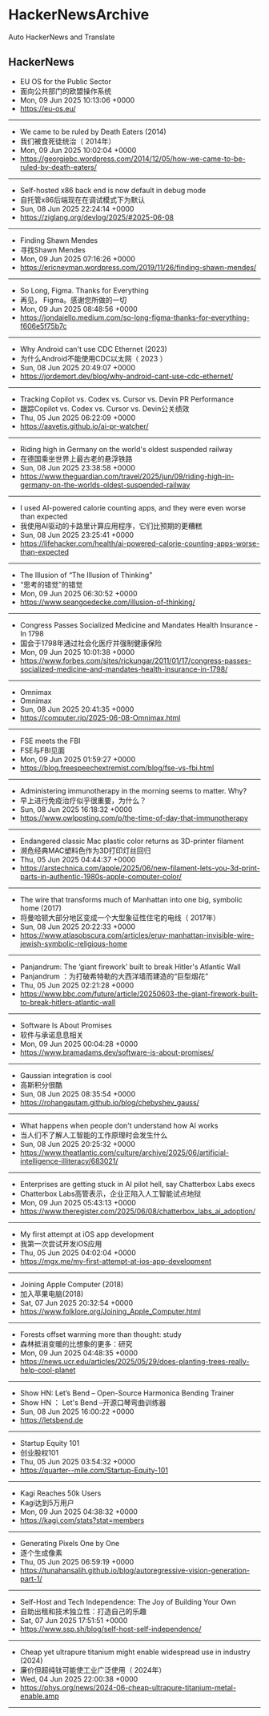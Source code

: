 # HackerNewsArchive
Auto HackerNews and Translate

## HackerNews
* EU OS for the Public Sector
* 面向公共部门的欧盟操作系统
* Mon, 09 Jun 2025 10:13:06 +0000
* https://eu-os.eu/
----
* We came to be ruled by Death Eaters (2014)
* 我们被食死徒统治（ 2014年）
* Mon, 09 Jun 2025 10:02:04 +0000
* https://georgiebc.wordpress.com/2014/12/05/how-we-came-to-be-ruled-by-death-eaters/
----
* Self-hosted x86 back end is now default in debug mode
* 自托管x86后端现在在调试模式下为默认
* Sun, 08 Jun 2025 22:24:14 +0000
* https://ziglang.org/devlog/2025/#2025-06-08
----
* Finding Shawn Mendes
* 寻找Shawn Mendes
* Mon, 09 Jun 2025 07:16:26 +0000
* https://ericneyman.wordpress.com/2019/11/26/finding-shawn-mendes/
----
* So Long, Figma. Thanks for Everything
* 再见， Figma。感谢您所做的一切
* Mon, 09 Jun 2025 08:48:56 +0000
* https://jondaiello.medium.com/so-long-figma-thanks-for-everything-f606e5f75b7c
----
* Why Android can't use CDC Ethernet (2023)
* 为什么Android不能使用CDC以太网（ 2023 ）
* Sun, 08 Jun 2025 20:49:07 +0000
* https://jordemort.dev/blog/why-android-cant-use-cdc-ethernet/
----
* Tracking Copilot vs. Codex vs. Cursor vs. Devin PR Performance
* 跟踪Copilot vs. Codex vs. Cursor vs. Devin公关绩效
* Thu, 05 Jun 2025 06:22:09 +0000
* https://aavetis.github.io/ai-pr-watcher/
----
* Riding high in Germany on the world's oldest suspended railway
* 在德国乘坐世界上最古老的悬浮铁路
* Sun, 08 Jun 2025 23:38:58 +0000
* https://www.theguardian.com/travel/2025/jun/09/riding-high-in-germany-on-the-worlds-oldest-suspended-railway
----
* I used AI-powered calorie counting apps, and they were even worse than expected
* 我使用AI驱动的卡路里计算应用程序，它们比预期的更糟糕
* Sun, 08 Jun 2025 23:25:41 +0000
* https://lifehacker.com/health/ai-powered-calorie-counting-apps-worse-than-expected
----
* The Illusion of “The Illusion of Thinking”
* “思考的错觉”的错觉
* Mon, 09 Jun 2025 06:30:52 +0000
* https://www.seangoedecke.com/illusion-of-thinking/
----
* Congress Passes Socialized Medicine and Mandates Health Insurance -In 1798
* 国会于1798年通过社会化医疗并强制健康保险
* Mon, 09 Jun 2025 10:01:38 +0000
* https://www.forbes.com/sites/rickungar/2011/01/17/congress-passes-socialized-medicine-and-mandates-health-insurance-in-1798/
----
* Omnimax
* Omnimax
* Sun, 08 Jun 2025 20:41:35 +0000
* https://computer.rip/2025-06-08-Omnimax.html
----
* FSE meets the FBI
* FSE与FBI见面
* Mon, 09 Jun 2025 01:59:27 +0000
* https://blog.freespeechextremist.com/blog/fse-vs-fbi.html
----
* Administering immunotherapy in the morning seems to matter. Why?
* 早上进行免疫治疗似乎很重要，为什么？
* Sun, 08 Jun 2025 16:18:32 +0000
* https://www.owlposting.com/p/the-time-of-day-that-immunotherapy
----
* Endangered classic Mac plastic color returns as 3D-printer filament
* 濒危经典MAC塑料色作为3D打印灯丝回归
* Thu, 05 Jun 2025 04:44:37 +0000
* https://arstechnica.com/apple/2025/06/new-filament-lets-you-3d-print-parts-in-authentic-1980s-apple-computer-color/
----
* The wire that transforms much of Manhattan into one big, symbolic home (2017)
* 将曼哈顿大部分地区变成一个大型象征性住宅的电线（ 2017年）
* Sun, 08 Jun 2025 20:22:33 +0000
* https://www.atlasobscura.com/articles/eruv-manhattan-invisible-wire-jewish-symbolic-religious-home
----
* Panjandrum: The ‘giant firework’ built to break Hitler's Atlantic Wall
* Panjandrum ：为打破希特勒的大西洋墙而建造的“巨型烟花”
* Thu, 05 Jun 2025 02:21:28 +0000
* https://www.bbc.com/future/article/20250603-the-giant-firework-built-to-break-hitlers-atlantic-wall
----
* Software Is About Promises
* 软件与承诺息息相关
* Mon, 09 Jun 2025 00:04:28 +0000
* https://www.bramadams.dev/software-is-about-promises/
----
* Gaussian integration is cool
* 高斯积分很酷
* Sun, 08 Jun 2025 08:35:54 +0000
* https://rohangautam.github.io/blog/chebyshev_gauss/
----
* What happens when people don't understand how AI works
* 当人们不了解人工智能的工作原理时会发生什么
* Sun, 08 Jun 2025 20:25:32 +0000
* https://www.theatlantic.com/culture/archive/2025/06/artificial-intelligence-illiteracy/683021/
----
* Enterprises are getting stuck in AI pilot hell, say Chatterbox Labs execs
* Chatterbox Labs高管表示，企业正陷入人工智能试点地狱
* Mon, 09 Jun 2025 05:43:13 +0000
* https://www.theregister.com/2025/06/08/chatterbox_labs_ai_adoption/
----
* My first attempt at iOS app development
* 我第一次尝试开发iOS应用
* Thu, 05 Jun 2025 04:02:04 +0000
* https://mgx.me/my-first-attempt-at-ios-app-development
----
* Joining Apple Computer (2018)
* 加入苹果电脑(2018)
* Sat, 07 Jun 2025 20:32:54 +0000
* https://www.folklore.org/Joining_Apple_Computer.html
----
* Forests offset warming more than thought: study
* 森林抵消变暖的比想象的更多：研究
* Mon, 09 Jun 2025 04:48:35 +0000
* https://news.ucr.edu/articles/2025/05/29/does-planting-trees-really-help-cool-planet
----
* Show HN: Let’s Bend – Open-Source Harmonica Bending Trainer
* Show HN ： Let's Bend –开源口琴弯曲训练器
* Sun, 08 Jun 2025 16:00:22 +0000
* https://letsbend.de
----
* Startup Equity 101
* 创业股权101
* Thu, 05 Jun 2025 03:54:32 +0000
* https://quarter--mile.com/Startup-Equity-101
----
* Kagi Reaches 50k Users
* Kagi达到5万用户
* Mon, 09 Jun 2025 04:38:32 +0000
* https://kagi.com/stats?stat=members
----
* Generating Pixels One by One
* 逐个生成像素
* Thu, 05 Jun 2025 06:59:19 +0000
* https://tunahansalih.github.io/blog/autoregressive-vision-generation-part-1/
----
* Self-Host and Tech Independence: The Joy of Building Your Own
* 自助出租和技术独立性：打造自己的乐趣
* Sat, 07 Jun 2025 17:51:51 +0000
* https://www.ssp.sh/blog/self-host-self-independence/
----
* Cheap yet ultrapure titanium might enable widespread use in industry (2024)
* 廉价但超纯钛可能使工业广泛使用（ 2024年）
* Wed, 04 Jun 2025 22:00:38 +0000
* https://phys.org/news/2024-06-cheap-ultrapure-titanium-metal-enable.amp
----


